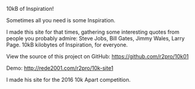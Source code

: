 
10kB of Inspiration!

Sometimes all you need is some Inspiration.

I made this site for that times, gathering some interesting quotes from people you probably admire: Steve Jobs, Bill Gates, Jimmy Wales, Larry Page.
10kB kilobytes of Inspiration, for everyone.

View the source of this project on GitHub:
https://github.com/r2pro/10k01 

Demo:
http://rede2001.com/r2pro/10k-site1

I made his site for the 2016 10k Apart competition.
